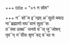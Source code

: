 +++
title = "०१ न सोम"

+++
न᳓ सो᳓म इ᳓न्द्रम् अ᳓सुतो ममाद  
ना᳓ब्रह्माणो मघ᳓वानं सुता᳓सः  
त᳓स्मा उक्थं᳓ जनये य᳓ज् जु᳓जोषन्  
नृव᳓न् न᳓वीयः शृण᳓वद् य᳓था नः